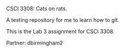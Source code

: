 CSCI 3308: Cats on rats.

A testing repository for me to learn how to git.

This is the Lab 3 assignment for CSCI 3308.

Partner: dbirmingham2
